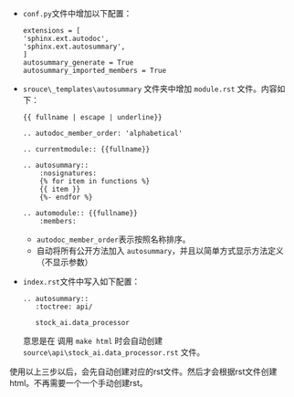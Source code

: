* `conf.py`文件中增加以下配置：
	```
	extensions = [
	'sphinx.ext.autodoc',
	'sphinx.ext.autosummary',
	]
	autosummary_generate = True
	autosummary_imported_members = True
	```
	
* `srouce\_templates\autosummary` 文件夹中增加 `module.rst` 文件。内容如下：
	```
	{{ fullname | escape | underline}}

	.. autodoc_member_order: 'alphabetical'

	.. currentmodule:: {{fullname}}

	.. autosummary::
		:nosignatures:
		{% for item in functions %}
		{{ item }}
		{%- endfor %}

	.. automodule:: {{fullname}}
		:members:
	```
	* `autodoc_member_order`表示按照名称排序。
	* 自动将所有公开方法加入 `autosummary`，并且以简单方式显示方法定义（不显示参数）

* `index.rst`文件中写入如下配置：
	```
	.. autosummary::
	   :toctree: api/

	   stock_ai.data_processor
	```
	意思是在 调用 `make html` 时会自动创建 `source\api\stock_ai.data_processor.rst` 文件。
	
使用以上三步以后，会先自动创建对应的rst文件。然后才会根据rst文件创建html。不再需要一个一个手动创建rst。